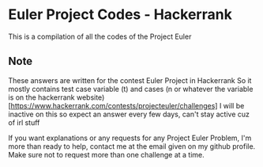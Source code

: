 # Euler Project Codes - Hackerrank
This is a compilation of all the codes of the Project Euler

## Note
These answers are written for the contest Euler Project in Hackerrank
So it mostly contains test case variable (t) and cases (n or whatever the variable is on the hackerrank website)
[https://www.hackerrank.com/contests/projecteuler/challenges]
I will be inactive on this so expect an answer every few days, can't stay active cuz of irl stuff

If you want explanations or any requests for any Project Euler Problem, I'm more than ready to help,
contact me at the email given on my github profile. Make sure not to request more than one challenge at a time.
